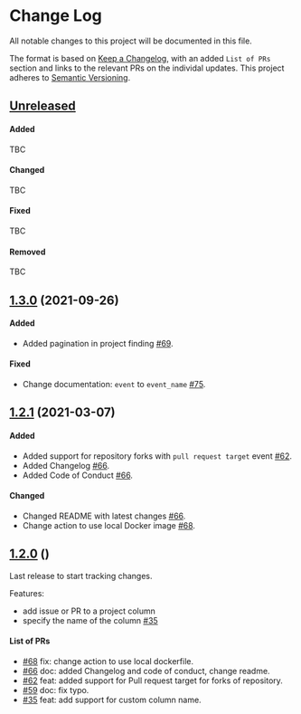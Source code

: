 # Change Log


All notable changes to this project will be documented in this file.

The format is based on [Keep a Changelog](https://keepachangelog.com/en/1.0.0/), with an added `List of PRs` section and links to the relevant PRs on the individal updates. This project adheres to [Semantic Versioning](https://semver.org/spec/v2.0.0.html).

## [Unreleased](https://github.com/srggrs/assign-one-project-github-action/compare/master...HEAD)

#### Added

TBC

#### Changed

TBC

#### Fixed

TBC

#### Removed

TBC

## [1.3.0](https://github.com/srggrs/assign-one-project-github-action/compare/1.3.0...HEAD) (2021-09-26)

#### Added
* Added pagination in project finding [#69](https://github.com/srggrs/assign-one-project-github-action/pull/69).

#### Fixed
* Change documentation: `event` to `event_name` [#75](https://github.com/srggrs/assign-one-project-github-action/pull/75).


## [1.2.1](https://github.com/srggrs/assign-one-project-github-action/compare/prep-release-1.2.1...HEAD) (2021-03-07)

#### Added
* Added support for repository forks with `pull request target` event [#62](https://github.com/srggrs/assign-one-project-github-action/pull/62).
* Added Changelog [#66](https://github.com/srggrs/assign-one-project-github-action/pull/66).
* Added Code of Conduct [#66](https://github.com/srggrs/assign-one-project-github-action/pull/66).

#### Changed

* Changed README with latest changes [#66](https://github.com/srggrs/assign-one-project-github-action/pull/66).
* Change action to use local Docker image [#68](https://github.com/srggrs/assign-one-project-github-action/pull/68).

## [1.2.0](https://github.com/srggrs/assign-one-project-github-action/compare/prep-release-1.2.0...HEAD) ()

Last release to start tracking changes.

Features:
* add issue or PR to a project column
* specify the name of the column [#35](https://github.com/srggrs/assign-one-project-github-action/pull/35)

#### List of PRs

- [#68](https://github.com/srggrs/assign-one-project-github-action/pull/68) fix: change action to use local dockerfile.
- [#66](https://github.com/srggrs/assign-one-project-github-action/pull/66) doc: added Changelog and code of conduct, change readme.
- [#62](https://github.com/srggrs/assign-one-project-github-action/pull/62) feat: added support for Pull request target for forks of repository.
- [#59](https://github.com/srggrs/assign-one-project-github-action/pull/59) doc: fix typo.
- [#35](https://github.com/srggrs/assign-one-project-github-action/pull/35) feat: add support for custom column name.
